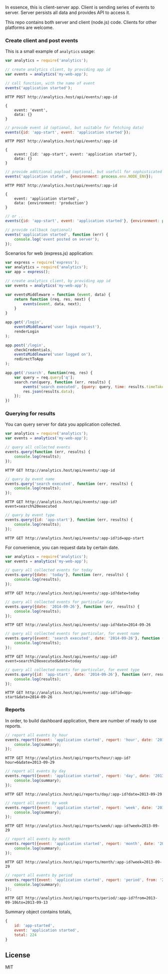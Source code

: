 In essence, this is client-server app. Client is sending series of events to server. Server persists all data and provides API to access it.

This repo contains both server and client (node.js) code. Clients for other platforms are welcome.

### Create client and post events

This is a small example of `analytics` usage:

```js
var analytics = require('analytics');

// create analytics client, by providing app id
var events = analytics('my-web-app');

// call function, with the name of event
events('application started');
```

```plain
HTTP POST http://analytics.host/api/events/:app-id

{
	event: 'event',
	data: {}
}
```

```js
// provide event id (optional, but suitable for fetching data)
events({id: 'app-start', event: 'application started'});
```

```plain
HTTP POST http://analytics.host/api/events/:app-id

{
	event: {id: 'app-start', event: 'application started'},
	data: {}
}
```

```js
// provide additional payload (optional, but usefull for sophisticated analysis)
events('application stated', {environment: process.env.NODE_ENV});
```

```plain
HTTP POST http://analytics.host/api/events/:app-id

{
	event: 'application started',
	data: {environment: 'production'}
}
```

```js
// or ..
events({id: 'app-start', event: 'application started'}, {environment: process.env.NODE_ENV});

// provide callback (optional)
events('application started', function (err) {
	console.log('event posted on server');
});
```

Scenarios for web (express.js) application:

```js
var express = require('express');
var analytics = require('analytics');
var app = express();

// create analytics client, by providing app id
var events = analytics('my-web-app');

var eventsMiddleware = function (event, data) {
	return function (req, res, next) {
		events(event, data, next);
	}
}

app.get('/login',
	eventsMiddleware('user login request'),
	renderLogin
);

app.post('/login',
	checkCredentials,
	eventsMiddleware('user logged on'),
	redirectToApp
);

app.get('/search', function(req, res) {
	var query = req.query['q'];
	search.run(query, function (err, results) {
		events('search executed', {query: query, time: results.timeTakes});
		res.json(results.data);
	});
})
```

### Querying for results

You can query server for data you application collected.

```js
var analytics = require('analytics');
var events = analytics('my-web-app');

// query all collected events
events.query(function (err, results) {
	console.log(results);
});
```

```plain
HTTP GET http://analytics.host/api/events/:app-id
```

```js
// query by event name
events.query('search executed', function (err, results) {
	console.log(results);
});
```

```plain
HTTP GET http://analytics.host/api/events/:app-id?event=search%20executed
```

```js
// query by event type
events.query({id: 'app-start'}, function (err, results) {
	console.log(results);
});
```

```plain
HTTP GET http://analytics.host/api/events/:app-id?id=app-start
```

For convenience, you can request data by certain date.

```js
var analytics = require('analytics');
var events = analytics('my-web-app');

// query all collected events for today
events.query({date: 'today'}, function (err, results) {
	console.log(results);
});
```

```plain
HTTP GET http://analytics.host/api/events/:app-id?date=today
```

```js
// query all collected events for particular day
events.query({date: '2014-09-26'}, function (err, results) {
	console.log(results);
});
```

```plain
HTTP GET http://analytics.host/api/events/:app-id?date=2014-09-26
```

```js
// query all collected events for particular, for event name
events.query({event: 'search executed', date: '2014-09-26'}, function (err, results) {
	console.log(results);
});
```

```plain
HTTP GET http://analytics.host/api/events/:app-id?event=search%20executed&date=today
```

```js
// query all collected events for particular, for event type
events.query({id: 'app-start', date: '2014-09-26'}, function (err, results) {
	console.log(results);
});
```

```plain
HTTP GET http://analytics.host/api/events/:app-id?id=app-start&date=2014-09-26
```

### Reports

In order, to build dashboard application, there are number of ready to use reports.

```js
// report all events by hour
events.report({event: 'application started', report: 'hour', date: '2013-09-29', hour: 6}, function (err, summary) {
	console.log(summary);
});
```

```plain
HTTP GET http://analytics.host/api/reports/hour/:app-id?hour=6&date=2013-09-29
```

```js
// report all events by day
events.report({event: 'application started', report: 'day', date: '2013-09-29'}, function (err, summary) {
	console.log(summary);
});
```

```plain
HTTP GET http://analytics.host/api/reports/day/:app-id?date=2013-09-29
```

```js
// report all events by week
events.report({event: 'application started', report: 'week', date: '2013-09-29'}, function (err, summary) {
	console.log(summary);
});
```

```plain
HTTP GET http://analytics.host/api/reports/week/:app-id?week=2013-09-29
```

```js
// report all events by month
events.report({event: 'application started', report: 'month', date: '2013-09-29'}, function (err, summary) {
	console.log(summary);
});
```

```plain
HTTP GET http://analytics.host/api/reports/month/:app-id?week=2013-09-29
```

```js
// report all events by period
events.report({event: 'application started', report: 'period', from: '2013-09-10', to: '2013-09-13'}, function (err, summary) {
	console.log(summary);
});
```

```plain
HTTP GET http://analytics.host/api/reports/period/:app-id?from=2013-09-10&to=2013-09-13
```

Summary object contains totals,

```js
{
	id: 'app-started',
	event: 'application started',
	total: 224
}
```

## License

MIT